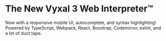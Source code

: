 # The New Vyxal 3 Web Interpreter™

Now with a responsive mobile UI, autocomplete, and syntax highlighting! Powered by TypeScript, Webpack, React, Boostrap, Codemirror, eslint, and a lot of duct tape.
